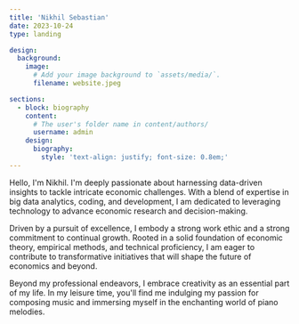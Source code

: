 ```yaml
---
title: 'Nikhil Sebastian'
date: 2023-10-24
type: landing

design:
  background:
    image:
      # Add your image background to `assets/media/`.
      filename: website.jpeg

sections:
  - block: biography
    content:
      # The user's folder name in content/authors/
      username: admin
    design:
      biography:
        style: 'text-align: justify; font-size: 0.8em;'
---
```


Hello, I'm Nikhil. I'm deeply passionate about harnessing data-driven insights to tackle intricate economic challenges. With a blend of expertise in big data analytics, coding, and development, I am dedicated to leveraging technology to advance economic research and decision-making.

Driven by a pursuit of excellence, I embody a strong work ethic and a strong commitment to continual growth. Rooted in a solid foundation of economic theory, empirical methods, and technical proficiency, I am eager to contribute to transformative initiatives that will shape the future of economics and beyond.

Beyond my professional endeavors, I embrace creativity as an essential part of my life. In my leisure time, you'll find me indulging my passion for composing music and immersing myself in the enchanting world of piano melodies.